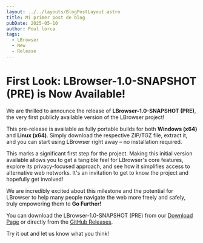 ```yaml
---
layout: ../../layouts/BlogPostLayout.astro
title: Mi primer post de blog
pubDate: 2025-05-10
author: Poul lorca
tags:
  - LBrowser
  - New
  - Release
---
```


# First Look: LBrowser-1.0-SNAPSHOT (PRE) is Now Available!

We are thrilled to announce the release of **LBrowser-1.0-SNAPSHOT (PRE)**, the very first publicly available version of the LBrowser project!

This pre-release is available as fully portable builds for both **Windows (x64)** and **Linux (x64)**. Simply download the respective ZIP/TGZ file, extract it, and you can start using LBrowser right away – no installation required.

This marks a significant first step for the project. Making this initial version available allows you to get a tangible feel for LBrowser's core features, explore its privacy-focused approach, and see how it simplifies access to alternative web networks. It's an invitation to get to know the project and hopefully get involved!

We are incredibly excited about this milestone and the potential for LBrowser to help many people navigate the web more freely and safely, truly empowering them to **Go Further!**

You can download the LBrowser-1.0-SNAPSHOT (PRE) from our [Download Page](/download) or directly from the [GitHub Releases](YOUR_GITHUB_RELEASE_LINK).

Try it out and let us know what you think!
